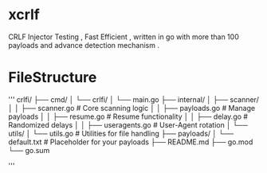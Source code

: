 # xcrlf
CRLF Injector Testing , Fast Efficient , written in go with more than 100 payloads and advance detection mechanism .

# FileStructure
'''
crlfi/
├── cmd/
│   └── crlfi/
│       └── main.go
├── internal/
│   ├── scanner/
│   │   ├── scanner.go           # Core scanning logic
│   │   ├── payloads.go          # Manage payloads
│   │   ├── resume.go            # Resume functionality
│   │   ├── delay.go             # Randomized delays
│   │   ├── useragents.go        # User-Agent rotation
│   └── utils/
│       └── utils.go             # Utilities for file handling
├── payloads/
│   └── default.txt              # Placeholder for your payloads
├── README.md
├── go.mod
└── go.sum

'''
